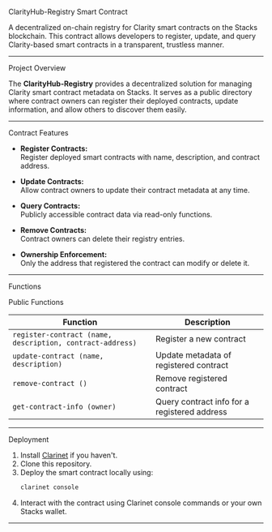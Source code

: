 ClarityHub-Registry Smart Contract

A decentralized on-chain registry for Clarity smart contracts on the Stacks blockchain. This contract allows developers to register, update, and query Clarity-based smart contracts in a transparent, trustless manner.

---

 Project Overview

The **ClarityHub-Registry** provides a decentralized solution for managing Clarity smart contract metadata on Stacks. It serves as a public directory where contract owners can register their deployed contracts, update information, and allow others to discover them easily.

---

 Contract Features

- **Register Contracts:**  
  Register deployed smart contracts with name, description, and contract address.

- **Update Contracts:**  
  Allow contract owners to update their contract metadata at any time.

- **Query Contracts:**  
  Publicly accessible contract data via read-only functions.

- **Remove Contracts:**  
  Contract owners can delete their registry entries.

- **Ownership Enforcement:**  
  Only the address that registered the contract can modify or delete it.

---

 Functions

 Public Functions

| Function | Description |
| -------- | ----------- |
| `register-contract (name, description, contract-address)` | Register a new contract |
| `update-contract (name, description)` | Update metadata of registered contract |
| `remove-contract ()` | Remove registered contract |
| `get-contract-info (owner)` | Query contract info for a registered address |

---

 Deployment

1. Install [Clarinet](https://docs.hiro.so/clarinet/get-started) if you haven't.
2. Clone this repository.
3. Deploy the smart contract locally using:
    ```bash
    clarinet console
    ```
4. Interact with the contract using Clarinet console commands or your own Stacks wallet.

---

